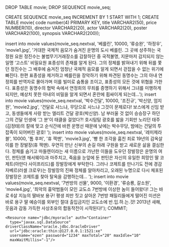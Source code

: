 DROP TABLE movie;
DROP SEQUENCE movie_seq;

CREATE SEQUENCE movie_seq INCREMENT BY 1 START WITH 1;
CREATE TABLE movie(
code number(4) PRIMARY KEY,
title VARCHAR2(50),
price NUMBER(10),
director VARCHAR2(20),
actor VARCHAR2(20),
poster VARCHAR2(100),
synopsis VARCHAR2(200));

insert into movie values(movie_seq.nextval,
'베를린',  10000, '류승완', '하정우', 'movie1.jpg',
'거대한 국제적 음모가 숨겨진 운명의 도시 베를린.
 그 곳에 상주하는 국정원 요원 정진수는 불법무기거래장소를 감찰하던 중 국적불명, 지문마저 감지되지 않는 일명 ‘고스트’ 비밀요원 표종성의 존재를 알게 된다. 그의 정체를 밝혀내기 위해 뒤를 쫓던 정진수는 그 배후에 숨겨진 엄청난 국제적 음모를 알게 되면서 걷잡을 수 없는 위기에 빠진다.
 한편 표종성을 제거하고 베를린을 장악하기 위해 파견된 동명수는 그의 아내 연정희를 반역자로 몰아가며 이를 빌미로 숨통을 조이고, 표종성의 모든 것에 위협을 가한다. 표종성은 동명수의 협박 속에서 연정희의 무죄를 증명하기 위해서 그녀를 미행하게 되지만, 예상치 못한 아내의 비밀을 알게 되면서 혼란에 휩싸이게 되는데...');
insert into movie values(movie_seq.nextval,
'박수건달',  10000, '조진규', '박신양, 엄지원', 'movie2.jpg',
'건달로 사느냐, 무당으로 사느냐 그것이 문제로다!
보스에게 신임 받고, 동생들에게 사랑 받는 엘리트 건달 광호(박신양). 
남 부러울 것 없이 승승장구 하던 그의 건달 인생에 ‘그 분’이 태클을 걸었다?! 
호시탐탐 광호를 밟을 기회만 노리던 태주(김정태)의 칼에 맞고 순식간에 바뀐 운명선 때문에 
 낮에는 박수무당, 밤에는 건달의 투잡족이 되어버린 광호! ');
insert into movie values(movie_seq.nextval,
'레미제라블',  10000, '톰 후퍼', '휴 잭맨', 'movie3.jpg',
'빵 한 조각을 훔친 죄로 19년의 감옥살이를 한 장발장(휴 잭맨). 우연히 만난 신부의 손길 아래 구원을 받고 새로운 삶을 결심한다. 정체를 숨기고 마들렌이라는 새 이름으로 가난한 이들을 도우던 장발장은 운명의 여인, 판틴(앤 해서웨이)과 마주치고, 죽음을 눈앞에 둔 판틴은 자신의 유일한 희망인 딸 코제트(아만다 사이프리드)를 장발장에게 부탁한다. 그러나 코제트를 만나기도 전에 경감 자베르(러셀 크로우)는 장발장의 진짜 정체를 알아차리고, 오래된 누명으로 다시 체포된 장발장은 코제트를 찾아 탈옥을 감행하는데… ');
insert into movie values(movie_seq.nextval,
'7번방의 선물',  9000, '이환경', '류승룡, 갈소원', 'movie4.jpg',
'최악의 흉악범들이 모인 교도소 7번방에 이상한 놈이 들어왔다!
 그는 바로 6살 지능의 딸바보 용구! 
 평생 죄만 짓고 살아온 7번방 패밀리들에게 떨어진 미션은 바로 용구 딸 예승이를 외부인 절대 출입금지인 교도소에 반.입.하.는.것!
 2013년 새해, 웃음과 감동 가득한 사상초유의 합동작전이 시작된다!');
COMMIT;




<Context docBase="self-study-10_copy" path="/self-study-10_copy"
	reloadable="true" source="org.eclipse.jst.jee.server:self-study-10_copy" >
	
	<Resource name="jdbc/myoracle" auth="Container"
      type="javax.sql.DataSource" driverClassName="oracle.jdbc.OracleDriver"
      url="jdbc:oracle:thin:@127.0.0.1:1521:xe"
      username="ezen" password="1234" maxTotal="20" maxIdle="10"
      maxWaitMillis="-1"/>
	
</Context>